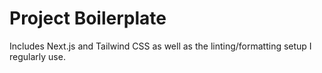 # Project Boilerplate

Includes Next.js and Tailwind CSS as well as the linting/formatting setup I regularly use.
